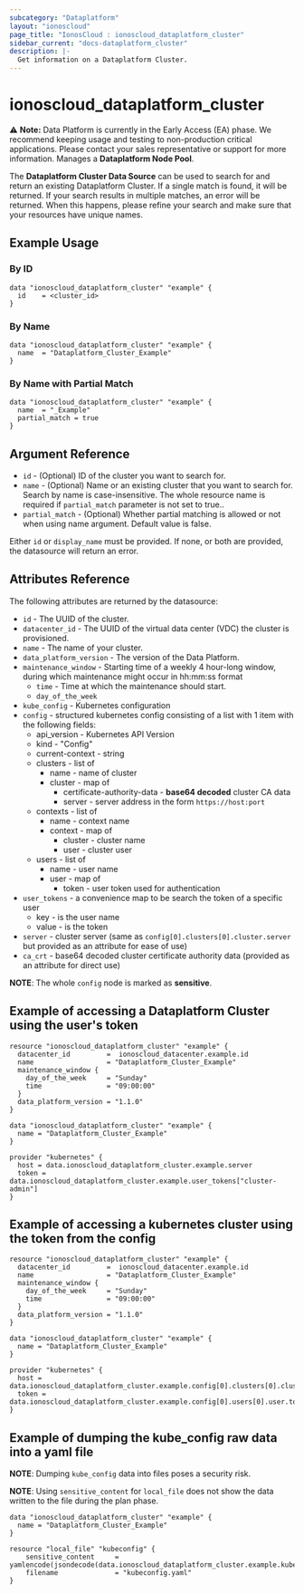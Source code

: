 ```yaml
---
subcategory: "Dataplatform"
layout: "ionoscloud"
page_title: "IonosCloud : ionoscloud_dataplatform_cluster"
sidebar_current: "docs-dataplatform_cluster"
description: |-
  Get information on a Dataplatform Cluster.
---
```


# ionoscloud_dataplatform_cluster

⚠️ **Note:** Data Platform is currently in the Early Access (EA) phase.
We recommend keeping usage and testing to non-production critical applications.
Please contact your sales representative or support for more information.
Manages a **Dataplatform Node Pool**.

The **Dataplatform Cluster Data Source** can be used to search for and return an existing Dataplatform Cluster.
If a single match is found, it will be returned. If your search results in multiple matches, an error will be returned.
When this happens, please refine your search and make sure that your resources have unique names.

## Example Usage

### By ID
```hcl
data "ionoscloud_dataplatform_cluster" "example" {
  id	= <cluster_id>
}
```

### By Name

```hcl
data "ionoscloud_dataplatform_cluster" "example" {
  name	= "Dataplatform_Cluster_Example"
}
```

### By Name with Partial Match

```hcl
data "ionoscloud_dataplatform_cluster" "example" {
  name	= "_Example"
  partial_match = true
}
```

## Argument Reference

* `id` - (Optional) ID of the cluster you want to search for.
* `name` - (Optional) Name or an existing cluster that you want to search for. Search by name is case-insensitive. The whole resource name is required if `partial_match` parameter is not set to true..
* `partial_match` - (Optional) Whether partial matching is allowed or not when using name argument. Default value is false.

Either `id` or `display_name` must be provided. If none, or both are provided, the datasource will return an error.

## Attributes Reference

The following attributes are returned by the datasource:

* `id` - The UUID of the cluster.
* `datacenter_id` - The UUID of the virtual data center (VDC) the cluster is provisioned.
* `name` - The name of your cluster.
* `data_platform_version` - The version of the Data Platform.
* `maintenance_window` - Starting time of a weekly 4 hour-long window, during which maintenance might occur in hh:mm:ss format
  * `time` - Time at which the maintenance should start. 
  * `day_of_the_week`
* `kube_config` - Kubernetes configuration
* `config` - structured kubernetes config consisting of a list with 1 item with the following fields:
  * api_version - Kubernetes API Version
  * kind - "Config"
  * current-context - string
  * clusters - list of
    * name - name of cluster
    * cluster - map of
      * certificate-authority-data - **base64 decoded** cluster CA data
      * server -  server address in the form `https://host:port`
  * contexts - list of
    * name - context name
    * context - map of
      * cluster - cluster name
      * user - cluster user
  * users - list of
    * name - user name
    * user - map of
      * token - user token used for authentication
* `user_tokens` - a convenience map to be search the token of a specific user
  * key - is the user name
  * value - is the token
* `server` - cluster server (same as `config[0].clusters[0].cluster.server` but provided as an attribute for ease of use)
* `ca_crt` - base64 decoded cluster certificate authority data (provided as an attribute for direct use)

**NOTE**: The whole `config` node is marked as **sensitive**.

## Example of accessing a Dataplatform Cluster using the user's token

```
resource "ionoscloud_dataplatform_cluster" "example" {
  datacenter_id   		=  ionoscloud_datacenter.example.id
  name 					= "Dataplatform_Cluster_Example"
  maintenance_window {
    day_of_the_week  	= "Sunday"
    time				= "09:00:00"
  }
  data_platform_version	= "1.1.0"
}

data "ionoscloud_dataplatform_cluster" "example" {
  name = "Dataplatform_Cluster_Example"
}

provider "kubernetes" {
  host = data.ionoscloud_dataplatform_cluster.example.server
  token =  data.ionoscloud_dataplatform_cluster.example.user_tokens["cluster-admin"]
}
```

## Example of accessing a kubernetes cluster using the token from the config

```
resource "ionoscloud_dataplatform_cluster" "example" {
  datacenter_id   		=  ionoscloud_datacenter.example.id
  name 					= "Dataplatform_Cluster_Example"
  maintenance_window {
    day_of_the_week  	= "Sunday"
    time				= "09:00:00"
  }
  data_platform_version	= "1.1.0"
}

data "ionoscloud_dataplatform_cluster" "example" {
  name = "Dataplatform_Cluster_Example"
}

provider "kubernetes" {
  host = data.ionoscloud_dataplatform_cluster.example.config[0].clusters[0].cluster.server
  token =  data.ionoscloud_dataplatform_cluster.example.config[0].users[0].user.token
}
```


## Example of dumping the kube_config raw data into a yaml file

**NOTE**: Dumping `kube_config` data into files poses a security risk.

**NOTE**: Using `sensitive_content` for `local_file` does not show the data written to the file during the plan phase.

```
data "ionoscloud_dataplatform_cluster" "example" {
  name = "Dataplatform_Cluster_Example"
}

resource "local_file" "kubeconfig" {
    sensitive_content     = yamlencode(jsondecode(data.ionoscloud_dataplatform_cluster.example.kube_config))
    filename              = "kubeconfig.yaml"
}

```